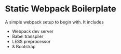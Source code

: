 # Static Webpack Boilerplate
A simple webpack setup to begin with. It includes
- Webpack dev server
- Babel transpiler
- LESS preprocessor
- & Bootstrap
